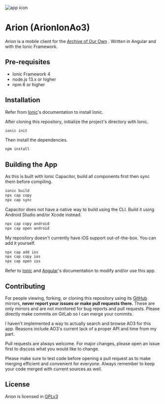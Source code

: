 ![app icon](https://i.ibb.co/9nPMGQp/ic-arion-launcher-square.png)
# Arion (ArionIonAo3)

Arion is a mobile client for the [Archive of Our Own](https://archiveofourown.org) . Written in Angular and with the Ionic Framework.

## Pre-requisites
* Ionic Framework 4
* node.js 13.x or higher
* npm 6 or higher

## Installation
Refer from [Ionic](https://ionicframework.com/docs/installation/cli)'s documentation to install Ionic.

After cloning this repository, initialize the project's directory with Ionic.
```bash
ionic init 
```
Then install the dependencies.
```bash
npm install 
```

## Building the App
As this is built with Ionic Capacitor, build all components first then sync them before compiling.
```bash
ionic build
npx cap copy
npx cap sync
```

Capacitor does not have a native way to build using the CLI. Build it using Android Studio and/or Xcode instead.
```bash
npx cap copy android
npx cap open android
```

My repository doesn't currently have iOS support out-of-the-box. You can add it yourself.
```bash
npx cap add ios
npx cap copy ios
npx cap open ios
```

Refer to [Ionic](https://ionicframework.com/docs) and [Angular](https://angular.io/docsdocumentation)'s documentation to modify and/or use this app.

## Contributing
For people viewing, forking, or cloning this repository using its [GitHub](https://github.com/TenSeventy7/ArionAo3) mirrors, **never report your issues or make pull requests there.** These are only mirrors and are not monitored for bug reports and pull requests. Please directly make commits on GitLab so I can merge your commits.

I haven't implemented a way to actually search and browse AO3 for this app. Reasons include AO3's current lack of a proper API and time from my part.

Pull requests are always welcome. For major changes, please open an issue first to discuss what you would like to change.

Please make sure to test code before opening a pull request as to make merging efficient and convenient for everyone. Always remember to keep your code merged with current sources as well.

## License
Arion is licensed in [GPLv3](https://github.com/TenSeventy7/ArionIonAo3/raw/master/LICENSE)
